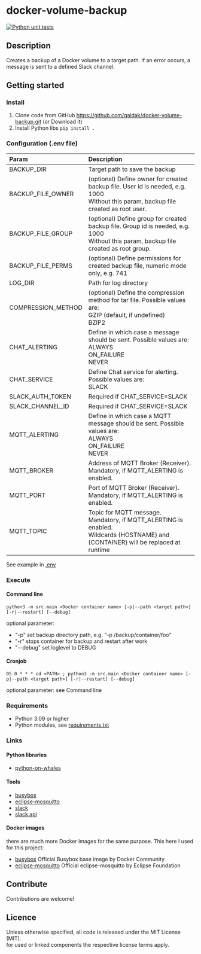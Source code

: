 # docker-volume-backup

[![Python unit tests](https://github.com/qaldak/docker-volume-backup/actions/workflows/python-tests.yml/badge.svg)](https://github.com/qaldak/docker-volume-backup/actions/workflows/python-tests.yml)

## Description

Creates a backup of a Docker volume to a target path.
If an error occurs, a message is sent to a defined Slack channel.

## Getting started

### Install

1. Clone code from GitHub https://github.com/qaldak/docker-volume-backup.git (or Download it)
2. Install Python libs `pip install .`

### Configuration (.env file)

| Param              | Description                                                                                                                                |
|:-------------------|:-------------------------------------------------------------------------------------------------------------------------------------------|
| BACKUP_DIR         | Target path to save the backup                                                                                                             |      
| BACKUP_FILE_OWNER  | (optional) Define owner for created backup file. User id is needed, e.g. 1000 <br> Without this param, backup file created as root user.   |
| BACKUP_FILE_GROUP  | (optional) Define group for created backup file. Group id is needed, e.g. 1000 <br> Without this param, backup file created as root group. |
| BACKUP_FILE_PERMS  | (optional) Define permissions for created backup file, numeric mode only, e.g. 741                                                         |
| LOG_DIR            | Path for log directory                                                                                                                     |
| COMPRESSION_METHOD | (optional) Define the compression method for tar file. Possible values are: <br> GZIP (default, if undefined) <br> BZIP2                   |
| CHAT_ALERTING      | Define in which case a message should be sent. Possible values are: <br> ALWAYS <br> ON_FAILURE <br> NEVER                                 |
| CHAT_SERVICE       | Define Chat service for alerting. Possible values are: <br> SLACK                                                                          |
| SLACK_AUTH_TOKEN   | Required if CHAT_SERVICE=SLACK                                                                                                             |
| SLACK_CHANNEL_ID   | Required if CHAT_SERVICE=SLACK                                                                                                             |
| MQTT_ALERTING      | Define in which case a MQTT message should be sent. Possible values are: <br> ALWAYS <br> ON_FAILURE <br> NEVER                            |
| MQTT_BROKER        | Address of MQTT Broker (Receiver). Mandatory, if MQTT_ALERTING is enabled.                                                                 |
| MQTT_PORT          | Port of MQTT Broker (Receiver). Mandatory, if MQTT_ALERTING is enabled.                                                                    |
| MQTT_TOPIC         | Topic for MQTT message. Mandatory, if MQTT_ALERTING is enabled. <br> Wildcards {HOSTNAME} and {CONTAINER} will be replaced at runtime      |

See example in [.env](.env)

### Execute

#### Command line

`python3 -m src.main <Docker container name> [-p|--path <target path>] [-r|--restart] [--debug]`

optional parameter:

* "-p" set backup directory path, e.g. "-p /backup/container/foo"
* "-r" stops container for backup and restart after work
* "--debug" set loglevel to DEBUG

#### Cronjob

`05 0 * * * cd <PATH> ; python3 -m src.main <Docker container name> [-p|--path <target path>] [-r|--restart] [--debug]`

optional parameter: see Command line

### Requirements

* Python 3.09 or higher
* Python modules, see [requirements.txt](requirements.txt)

### Links

#### Python libraries

* [python-on-whales](https://github.com/gabrieldemarmiesse/python-on-whales)

#### Tools

* [busybox](https://busybox.net/)
* [eclipse-mosquitto](https://mosquitto.org/)
* [slack](https://slack.com)
* [slack api](https://slack.dev)

#### Docker images

there are much more Docker images for the same purpose. This here I used for this project:<br>

* [busybox](https://hub.docker.com/_/busybox) Official Busybox base image by Docker Community
* [eclipse-mosquitto](https://hub.docker.com/_/eclipse-mosquitto) Official eclipse-mosquitto by Eclipse Foundation

## Contribute

Contributions are welcome!

## Licence

Unless otherwise specified, all code is released under the MIT License (MIT).<br>
for used or linked components the respective license terms apply.

